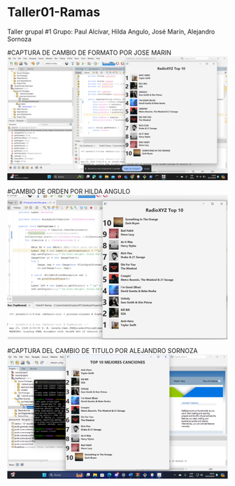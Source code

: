 # Taller01-Ramas
Taller grupal #1 Grupo: Paul Alcívar, Hilda Angulo, José Marín, Alejandro Sornoza

#CAPTURA DE CAMBIO DE FORMATO POR JOSE MARIN
!["CAPTURA DE CAMBIO DE FORMATO POR JOSE MARIN"](images/formato.png)

#CAMBIO DE ORDEN POR HILDA ANGULO
!["Captura Hilda"](images/cambioAngulo.png)


#CAPTURA DEL CAMBIO DE TITULO POR ALEJANDRO SORNOZA
!["CAPTURA DEL CAMBIO DE TITULO POR ALEJANDRO SORNOZA"](images/titulo.png)
